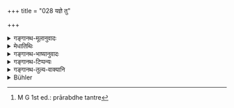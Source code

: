 +++
title = "028 यज्ञे तु"

+++

<details><summary>गङ्गानथ-मूलानुवादः</summary>

While a sacrifice is being performed, if one gives away his daughter, after having decked her, to the priest who is officiating at it,—this they call the “Daiva” form.—(28).
</details>

<details><summary>मेधातिथिः</summary>

**वितते** प्रारब्धतन्त्रे[^८७] ज्योतिष्टोमादौ **यज्ञे** तत्कर्मकारिण **ऋत्विजे** ऽध्वर्यवे **सुताय** दुहितुर् **दानम्** । **अलंकृत्येत्य्** अनुवादः, कन्यादानस्य सर्वस्यैवंरूपत्वात् । "आच्छाद्यालंकृतां विवाहयेत्" इति सामान्यो ऽयं विधिः । 


[^८७]:
     M G 1st ed.: prārabdhe tantre

- <u>ननु</u> गौश् चाश्वश् चाश्वतरश् चेत्याद्य् ऋत्विग्भ्यो दक्षिणात्वेन श्रुतम् । न क्वचित् कन्यादानं क्रत्वर्थतया चोदितम् । 

<u>किम् अत्र</u> क्रत्वर्थतया । प्रवृत्ते यज्ञ ऋत्विजे यां ददाति स दैवो विवाहः । अस्ति चोपकारगन्धस् तदीयकरणम् । अकर्मोद्देशेनापि दीयमानं तत्कर्मकरणप्रवृत्तस्य जनयत्य् एवानुमानविशेषम् । एतावतोपकारसंबन्धेन ब्राह्माद् दैवो न्यूनः ॥ ३.२८ ॥
</details>

<details><summary>गङ्गानथ-भाष्यानुवादः</summary>

‘*Being performed*;’—*i.e*., when a sacrifice, such as the Jyotiṣṭoma and the like, has been commenced; if one gives away his daughter to the ‘*priest*’—the Adhvaryu—‘*who is officiating*’—working—‘*at it*;’—‘after having *decked her*;’—this is a mere re-iteration; this forming an essential condition in every form of giving one’s girl in marriage; that ‘one should give the girl in marriage after having decked her’ being a general injunction.

“The cow, the house, the mule and other things have been mentioned as the fee for priests, the giving of the daughter has not been found laid down anywhere as helping in the fulfilment of sacrificial performances.”

What has ‘helping in the fulfilment of sacrificial performances’ got to do with the subject under consideration? All that is meant is that, when a sacrifice has begun to be performed, if one gives his daughter to the priest, this constitutes the ‘*Daiva*’ form of marriage.

In this case, there is some slight return made by the bridegroom in the form of services rendered in connection with the sacrifice. Even though the daughter is not given in consideration of any sacrificial services rendered, yet when she is given to him while he is engaged in a certain act, it does give rise to the inference (that she has been given as a reward for those services). And it is in view of this fact that the ‘*Daiva*’ form has been regarded as inferior to the ‘*Brāhma*’ form (in which latter, there is not the slightest suspicion of any kind of return).—(28).
</details>

<details><summary>गङ्गानथ-टिप्पन्यः</summary>

Hopkins is not quite right when he says that ‘the priest receives the maiden as part of the fee.’ It is not so, as has been made clear by Medhātithi. Further the ‘fee’ is always given *after the completion* of the rite, and not only when ‘*it has begun*’, or while the priest is still ‘*doing his work*.’

This verse is quoted in *Vīramitrodaya* (Saṃskāra, p. 849), where the explanation is added—*Samyak sauṣṭhavena karma kurvate ṛtvije ityanvayaḥ*; the construction is that the girl is given ‘to the priest who is doing the work efficiently, in a proper manner’;—in *Hemādri* (Dāna, p. 684);—and in *Smṛticandrikā* (Saṃskāra, p. 228.).
</details>

<details><summary>गङ्गानथ-तुल्य-वाक्यानि</summary>

*Gautama* (4. 4).—‘The Daiva consists in giving the girl to the Priest
within the sacrificial altar.’

*Baudhāyana* (1. 11. 5).—‘At the time that the sacrificial fees are
being given, if the girl is given to the Priest within the sacrificial altar,—this the Daiva.’

*Āpastamba Dharmasūtra* (2. 11. 19).—‘In the Daiva form, the girl is to
be given to the Priest, in course of the sacrificial performance.’

*Vaśiṣṭha* (1. 31).—‘In course of a sacrificial performance, if one
gives his girl, after having decked her, to the Priest carrying on his sacrificial duties,—this they call the Daiva marriage.’

*Viṣṇu* (24.20).—‘The Daiva is that offered to the Priest engaged in a
sacrifice.’

*Āpastamba-Gṛhyasūtra* (1.6.2).—‘When a sacrifice is being performed, if
one gives the girl duly decked to the Priest therein engaged, this is called the Daiva marriage; the son bora thereof purifies ten past and ten future generations on both sides.’

*Devala* (Vīramitrodaya-Saṃskāra, p. 849).—‘When one brings into the
sacrificial altar the girl decked in gold and gives her to the Priest, this is the marriage called *Daiva*.’

*Yama* (Vīramitrodaya-Saṃskāra, 849).—‘The marriage of the Priest is
called *Daiva*.’

*Hārīta* (Vīramitrodaya-Saṃskāra, 849).—‘When the girl is given within
the altar, to the bridegroom after having presented to him a pair (of cow and bull), this is the *Daiva* marriage.’
</details>

<details><summary>Bühler</summary>

028	The gift of a daughter who has been decked with ornaments, to a priest who duly officiates at a sacrifice, during the course of its performance, they call the Daiva rite.
</details>
